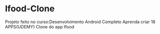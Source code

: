# Ifood-Clone
Projeto feito no curso:Desenvolvimento Android Completo Aprenda criar 18 APPS(UDEMY)
Clone do app Ifood

